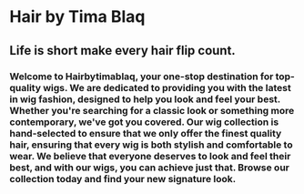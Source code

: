 # Hair by Tima Blaq
## Life is short make every hair flip count.
### Welcome to Hairbytimablaq, your one-stop destination for top-quality wigs. We are dedicated to providing you with the latest in wig fashion, designed to help you look and feel your best. Whether you're searching for a classic look or something more contemporary, we've got you covered. Our wig collection is hand-selected to ensure that we only offer the finest quality hair, ensuring that every wig is both stylish and comfortable to wear. We believe that everyone deserves to look and feel their best, and with our wigs, you can achieve just that. Browse our collection today and find your new signature look.
